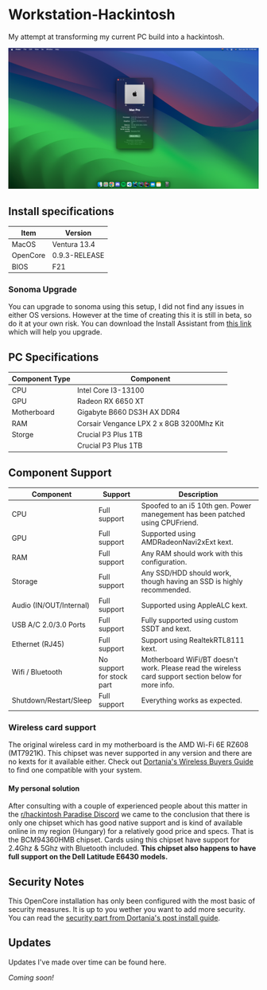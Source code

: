 # Workstation-Hackintosh
My attempt at transforming my current PC build into a hackintosh.

![Screenshot of the "About This Mac" window and the desktop.](./screenshot.png)

## Install specifications

| Item     | Version       |
|----------|---------------|
| MacOS    | Ventura 13.4  |
| OpenCore | 0.9.3-RELEASE |
| BIOS     | F21           |

### Sonoma Upgrade

You can upgrade to sonoma using this setup, I did not find any issues in either OS versions. However at the time of creating this it is still in beta, so do it at your own risk. You can download the Install Assistant from [this link](https://swcdn.apple.com/content/downloads/23/44/032-94352-A_DB05J15QWT/4x91v0yzolyiat5cat76ieu0h78aeu3d03/InstallAssistant.pkg) which will help you upgrade.

## PC Specifications

| Component Type | Component                                |
|----------------|------------------------------------------|
| CPU            | Intel Core I3-13100                      |
| GPU            | Radeon RX 6650 XT                        |
| Motherboard    | Gigabyte B660 DS3H AX DDR4               |
| RAM            | Corsair Vengance LPX 2 x 8GB 3200Mhz Kit |
| Storge         | Crucial P3 Plus 1TB                      |
|                | Crucial P3 Plus 1TB                      |

## Component Support

| Component               | Support                   | Description                                                                                          |
|-------------------------|---------------------------|------------------------------------------------------------------------------------------------------|
| CPU                     | Full support              | Spoofed to an i5 10th gen. Power manegement has been patched using CPUFriend.                        |
| GPU                     | Full support              | Supported using AMDRadeonNavi2xExt kext.                                                             |
| RAM                     | Full support              | Any RAM should work with this configuration.                                                         |
| Storage                 | Full support              | Any SSD/HDD should work, though having an SSD is highly recommended.                                 |
| Audio (IN/OUT/Internal) | Full support              | Supported using AppleALC kext.                                                                       |
| USB A/C 2.0/3.0 Ports   | Full support              | Fully supported using custom SSDT and kext.                                                          |
| Ethernet (RJ45)         | Full support              | Support using RealtekRTL8111 kext.                                                                   |
| Wifi / Bluetooth        | No support for stock part | Motherboard WiFi/BT doesn't work. Please read the wireless card support section below for more info. |
| Shutdown/Restart/Sleep  | Full support              | Everything works as expected.                                                                        |

### Wireless card support

The original wireless card in my motherboard is the AMD Wi-Fi 6E RZ608 (MT7921K). This chipset was never supported in any version and there are no kexts for it available either. Check out [Dortania's Wireless Buyers Guide](https://dortania.github.io/Wireless-Buyers-Guide/) to find one compatible with your system.

#### My personal solution

After consulting with a couple of experienced people about this matter in the [r/hackintosh Paradise Discord](https://discord.gg/u8V7N5C) we came to the conclusion that there is only one chipset which has good native support and is kind of available online in my region (Hungary) for a relatively good price and specs. That is the BCM94360HMB chipset. Cards using this chipset have support for 2.4Ghz & 5Ghz with Bluetooth included. **This chipset also happens to have full support on the Dell Latitude E6430 models.**

## Security Notes

This OpenCore installation has only been configured with the most basic of security measures. It is up to you wether you want to add more security. You can read the [security part from Dortania's post install guide](https://dortania.github.io/OpenCore-Post-Install/universal/security.html).

## Updates

Updates I've made over time can be found here.

*Coming soon!*

